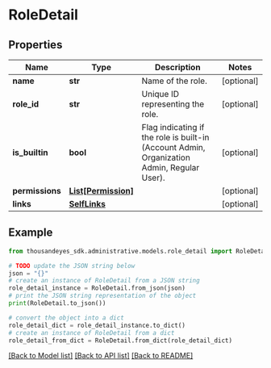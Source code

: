 # RoleDetail


## Properties

Name | Type | Description | Notes
------------ | ------------- | ------------- | -------------
**name** | **str** | Name of the role. | [optional] 
**role_id** | **str** | Unique ID representing the role. | [optional] 
**is_builtin** | **bool** | Flag indicating if the role is built-in (Account Admin, Organization Admin, Regular User). | [optional] 
**permissions** | [**List[Permission]**](Permission.md) |  | [optional] 
**links** | [**SelfLinks**](SelfLinks.md) |  | [optional] 

## Example

```python
from thousandeyes_sdk.administrative.models.role_detail import RoleDetail

# TODO update the JSON string below
json = "{}"
# create an instance of RoleDetail from a JSON string
role_detail_instance = RoleDetail.from_json(json)
# print the JSON string representation of the object
print(RoleDetail.to_json())

# convert the object into a dict
role_detail_dict = role_detail_instance.to_dict()
# create an instance of RoleDetail from a dict
role_detail_from_dict = RoleDetail.from_dict(role_detail_dict)
```
[[Back to Model list]](../README.md#documentation-for-models) [[Back to API list]](../README.md#documentation-for-api-endpoints) [[Back to README]](../README.md)


